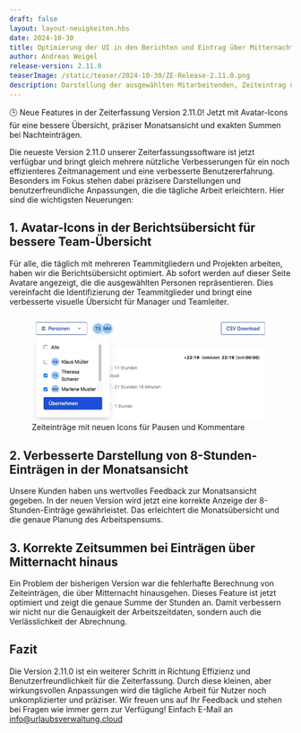 ```yaml
---
draft: false
layout: layout-neuigkeiten.hbs
date: 2024-10-30
title: Optimierung der UI in den Berichten und Eintrag über Mitternacht
author: Andreas Weigel
release-version: 2.11.0
teaserImage: /static/teaser/2024-10-30/ZE-Release-2.11.0.png
description: Darstellung der ausgewählten Mitarbeitenden, Zeiteintrag über Mitternacht und Monatsansicht für 8h Eintrag
---
```


🕒 Neue Features in der Zeiterfassung Version 2.11.0! Jetzt mit Avatar-Icons für eine bessere Übersicht, präziser Monatsansicht und exakten Summen bei Nachteinträgen.

<!-- more -->

Die neueste Version 2.11.0 unserer Zeiterfassungssoftware ist jetzt verfügbar und bringt gleich mehrere nützliche Verbesserungen für ein noch effizienteres Zeitmanagement und eine verbesserte Benutzererfahrung. Besonders im Fokus stehen dabei präzisere Darstellungen und benutzerfreundliche Anpassungen, die die tägliche Arbeit erleichtern. Hier sind die wichtigsten Neuerungen:

## 1. Avatar-Icons in der Berichtsübersicht für bessere Team-Übersicht

Für alle, die täglich mit mehreren Teammitgliedern und Projekten arbeiten, haben wir die Berichtsübersicht optimiert. Ab sofort werden auf dieser Seite Avatare angezeigt, die die ausgewählten Personen repräsentieren. Dies vereinfacht die Identifizierung der Teammitglieder und bringt eine verbesserte visuelle Übersicht für Manager und Teamleiter.

<div class="flex my-8">
    <figure>
        <picture>
            <source srcset="MAIcons.avif" type="image/avif" />
            <source srcset="MAIcons.webp" type="image/webp" />
            <img
              src="MAIcons.jpg"
              alt="Zeiteinträge mit neuen Icons für Pausen und Kommentare"
              decoding="async"
              loading="lazy"
              class="rounded-lg"
            />
        </picture>
        <figcaption class="text-sm text-center">Zeiteinträge mit neuen Icons für Pausen und Kommentare</figcaption>
    </figure>
</div>


## 2. Verbesserte Darstellung von 8-Stunden-Einträgen in der Monatsansicht
   
Unsere Kunden haben uns wertvolles Feedback zur Monatsansicht gegeben. In der neuen Version wird jetzt eine korrekte Anzeige der 8-Stunden-Einträge gewährleistet. Das erleichtert die Monatsübersicht und die genaue Planung des Arbeitspensums.

## 3. Korrekte Zeitsummen bei Einträgen über Mitternacht hinaus
   
Ein Problem der bisherigen Version war die fehlerhafte Berechnung von Zeiteinträgen, die über Mitternacht hinausgehen. Dieses Feature ist jetzt optimiert und zeigt die genaue Summe der Stunden an. Damit verbessern wir nicht nur die Genauigkeit der Arbeitszeitdaten, sondern auch die Verlässlichkeit der Abrechnung.

## Fazit

Die Version 2.11.0 ist ein weiterer Schritt in Richtung Effizienz und Benutzerfreundlichkeit für die Zeiterfassung. Durch diese kleinen, aber wirkungsvollen Anpassungen wird die tägliche Arbeit für Nutzer noch unkomplizierter und präziser. Wir freuen uns auf Ihr Feedback und stehen bei Fragen wie immer gern zur Verfügung!
Einfach E-Mail an <a href="mailto:info@urlaubsverwaltung.cloud" class="underline">info@urlaubsverwaltung.cloud</a>
